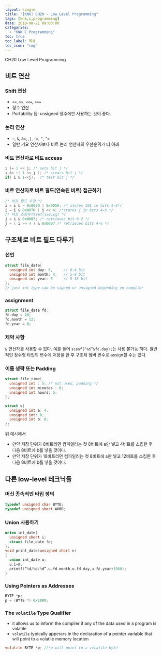 ```yaml
---
layout: single
title: "[KNK] CH20 - Low Level Programming"
tags: [knk,c,programming]
date: 2018-08-21 09:00:00
categories:
  - "KNK C Programming"
toc: true
toc_label: 목차
toc_icon: "cog"
---
```


CH20 Low Level Programming

## 비트 연산
### Shift 연산
* `<<`, `>>`, `<<=`, `>>=`
* 정수 연산
* Portability 팁: unsigned 정수에만 사용하는 것이 좋다.

### 논리 연산
* `~`, `&`, `&=`, ,`|`, `|=`, `^`, `^=`
* 일반 기요 연산자보다 비트 논리 연산자의 우선순위가 더 아래

### 비트 연산자로 비트 access

```c
i |= 1 << j; /* sets bit j */
i &= ~( 1 << j ); /* clears bit j */
if( i & 1<<j);  /* test bit j */
```

### 비트 연산자로 비트 필드(연속된 비트) 접근하기
```c
/* 비트 필드 수정 */
i = i & ~ 0x0070 | 0x0050; /* stores 101 in bits 4-6*/
i = i & 0x0070 | j << 4; /*stores j in bits 4-6 */
/* 비트 조회하기(retrieving) */
j = i & 0x0007; /* retrieves bit 0-2 */
j = ( i >> 4 ) & 0x0007 /* retrieves bits 4-6 */
```

## 구조체로 비트 필드 다루기
### 선언
```c
struct file_date{
  unsigned int day: 5,     // 0-4 bit
  unsigned int month: 4,   // 5-8 bit
  unsigned int year: 5     // 9-15 bit
};
// just int type can be signed or unsigned depending on compiler
```
### assignment
```c
struct file_date fd;
fd.day = 28;
fd.month = 12;
fd.year = 8;
```
### 제약 사항
`&` 연산자를 사용할 수 없다. 예를 들어 `scanf(“%d”&fd.day);`는 사용 불가능 하다. 일반적인 정수형 타입의 변수에 저장을 한 후 구조체 멤버 변수로 assign할 수는 있다.

### 이름 생략 또는 Padding
```c
struct file_time{
  unsigned int : 5; /* not used, padding */
  unsigned int minutes : 6;
  unsigned int hours: 5;
};
```

```c
struct s{
  unsigned int a: 4;
  unsigned int: 0;
  unsigned int b: 8;
};
```
위 예시에서

* 만약 저장 단위가 8비트라면 컴파일러는 첫 8비트에 a만 넣고 4비트를 스킵한 후 다음 8비트에 b를 넣을 것이다. 
* 만약 저장 단위가 16비트라면 컴파일러는 첫 8비트에 a만 넣고 12비트를 스킵한 후 다음 8비트에 b를 넣을 것이다. 

## 다른 low-level 테크닉들
### 머신 종속적인 타입 정의
```c
typedef unsigned char BYTE;
typedef unsigned short WORD;
```

### Union 사용하기
```c
union int_date{
  unsigned short i;
  struct file_date fd;
};
void print_date(unsigned short n)
{
  union int_date u;
  u.i=n;
  printf(“%d/%d/%d”,u.fd.month,u.fd.day,u.fd.year+1980);
}
```

### Using Pointers as Addresses
```c
BYTE *p;
p = (BYTE *) 0x1000;
```

### The `volatile` Type Qualifier
* it allows us to inform the compiler if any of the data used in a program is volatile
* `volatile` typically apperars in the declaration of a pointer variable that will point to a volatile memory location
```c
volatile BYTE *p; //*p will point to a volatile byte
```